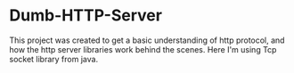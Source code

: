 # Dumb-HTTP-Server
This project was created to get a basic understanding of http protocol, and how the http server libraries work behind the scenes. Here I'm using Tcp socket library from java.
